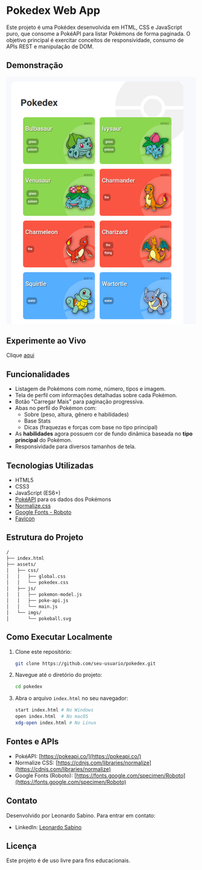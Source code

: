 # Pokedex Web App

Este projeto é uma Pokédex desenvolvida em HTML, CSS e JavaScript puro, que consome a PokéAPI para listar Pokémons de forma paginada. O objetivo principal é exercitar conceitos de responsividade, consumo de APIs REST e manipulação de DOM.

## Demonstração

![Imagem da Pokedex](assets/imgs/preview.png)

## Experimente ao Vivo

Clique [aqui](https://leonardosabino2025.github.io/js-developer-pokedex/)

## Funcionalidades

- Listagem de Pokémons com nome, número, tipos e imagem.
- Tela de perfil com informações detalhadas sobre cada Pokémon.
- Botão "Carregar Mais" para paginação progressiva.
- Abas no perfil do Pokémon com:
  - Sobre (peso, altura, gênero e habilidades)
  - Base Stats
  - Dicas (fraquezas e forças com base no tipo principal)
- As **habilidades** agora possuem cor de fundo dinâmica baseada no **tipo principal** do Pokémon.
- Responsividade para diversos tamanhos de tela.

## Tecnologias Utilizadas

- HTML5
- CSS3
- JavaScript (ES6+)
- [PokéAPI](https://pokeapi.co/) para os dados dos Pokémons
- [Normalize.css](https://necolas.github.io/normalize.css/)
- [Google Fonts - Roboto](https://fonts.google.com/specimen/Roboto)
- [Favicon](https://www.svgrepo.com/svg/276264/pokeball-pokemon)

## Estrutura do Projeto

```
/
├── index.html
├── assets/
│   ├── css/
│   │   ├── global.css
│   │   └── pokedex.css
│   ├── js/
│   │   ├── pokemon-model.js
│   │   ├── poke-api.js
│   │   └── main.js
│   └── imgs/
│       └── pokeball.svg
```

## Como Executar Localmente

1. Clone este repositório:

   ```bash
   git clone https://github.com/seu-usuario/pokedex.git
   ```

2. Navegue até o diretório do projeto:

   ```bash
   cd pokedex
   ```

3. Abra o arquivo `index.html` no seu navegador:

   ```bash
   start index.html # No Windows
   open index.html  # No macOS
   xdg-open index.html # No Linux
   ```

## Fontes e APIs

- PokéAPI: [https://pokeapi.co/](https://pokeapi.co/)
- Normalize CSS: [https://cdnjs.com/libraries/normalize](https://cdnjs.com/libraries/normalize)
- Google Fonts (Roboto): [https://fonts.google.com/specimen/Roboto](https://fonts.google.com/specimen/Roboto)

## Contato

Desenvolvido por Leonardo Sabino. Para entrar em contato:

- LinkedIn: [Leonardo Sabino](https://www.linkedin.com/in/leonardo-sabino/)

## Licença

Este projeto é de uso livre para fins educacionais.
